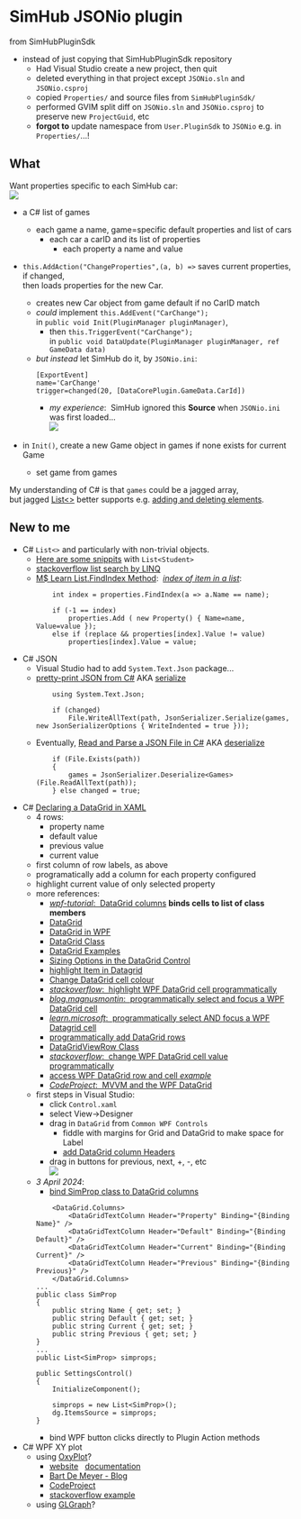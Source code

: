 # SimHub JSONio plugin  
 from SimHubPluginSdk
- instead of just copying that SimHubPluginSdk repository
    - Had Visual Studio create a new project, then quit
    - deleted everything in that project except `JSONio.sln` and `JSONio.csproj`
    - copied `Properties/` and source files from `SimHubPluginSdk/`
    - performed GVIM split diff on `JSONio.sln` and `JSONio.csproj`
		to preserve new `ProjectGuid`, etc
	- **forgot to** update namespace from `User.PluginSdk` to `JSONio` e.g. in `Properties/`...!
## What
Want properties specific to each SimHub car:  
![](Documentation/properties.png)
- a C# list of games
	- each game a name, game=specific default properties and list of cars
		- each car a carID and its list of properties
			- each property a name and value
- `this.AddAction("ChangeProperties",(a, b) =>` saves current properties, if changed,  
	then loads properties for the new Car.
	- creates new Car object from game default if no CarID match
	- *could* implement `this.AddEvent("CarChange");`  
		in `public void Init(PluginManager pluginManager)`,  
		- then `this.TriggerEvent("CarChange");`  
			in `public void DataUpdate(PluginManager pluginManager, ref GameData data)`
	- *but instead* let SimHub do it, by `JSONio.ini`:
		```
		[ExportEvent]
		name='CarChange'
		trigger=changed(20, [DataCorePlugin.GameData.CarId]) 
		```
		- *my experience*:&nbsp; SimHub ignored this **Source** when `JSONio.ini` was first loaded...  
![](Documentation/mapping.png)  

- in `Init()`, create a new Game object in games if none exists for current Game
	- set game from games

My understanding of C# is that `games` could be a jagged array,  
but jagged [List<>](https://learn.microsoft.com/en-us/dotnet/api/system.collections.generic.list-1) better supports
e.g. [adding and deleting elements](https://csharp-station.com/c-arrays-vs-lists/).

## New to me
- C# `List<>` and particularly with non-trivial objects.
	- [Here are some snippits](https://www.tutorialsteacher.com/csharp/csharp-list) with `List<Student>`
	- [stackoverflow list search by LINQ](https://stackoverflow.com/questions/1175645/find-an-item-in-a-list-by-linq)
	- [M$ Learn List<T>.FindIndex Method](https://learn.microsoft.com/en-us/dotnet/api/system.collections.generic.list-1.findindex):&nbsp;
		[*index of item in a list*](https://stackoverflow.com/questions/17995706/how-can-i-get-the-index-of-an-item-in-a-list-in-a-single-step):  
		```
			int index = properties.FindIndex(a => a.Name == name);

            if (-1 == index)
                properties.Add ( new Property() { Name=name, Value=value });
            else if (replace && properties[index].Value != value)
                properties[index].Value = value;
		```
- C# JSON
	- Visual Studio had to add `System.Text.Json` package...  
	- [pretty-print JSON from C#](https://learn.microsoft.com/en-us/dotnet/api/system.text.json.jsonserializeroptions.writeindented)  AKA
		[serialize](https://learn.microsoft.com/en-us/dotnet/standard/serialization/system-text-json/how-to)  
		```
			using System.Text.Json;

			if (changed)
                File.WriteAllText(path, JsonSerializer.Serialize(games, new JsonSerializerOptions { WriteIndented = true }));
		```
	- Eventually, [Read and Parse a JSON File in C#](https://code-maze.com/csharp-read-and-process-json-file/) AKA
	 [deserialize](https://learn.microsoft.com/en-us/dotnet/standard/serialization/system-text-json/deserialization)  
		```
			if (File.Exists(path))  
            {  
                games = JsonSerializer.Deserialize<Games>(File.ReadAllText(path));  
            } else changed = true;  
		```
- C# [Declaring a DataGrid in XAML](https://blog.udemy.com/wpf-datagrid/)
	- 4 rows:
		- property name
		- default value
		- previous value
		- current value
	- first column of row labels, as above
    - programatically add a column for each property configured
	- highlight current value of only selected property
	- more references:
		- [*wpf-tutorial*:&nbsp; DataGrid columns](https://wpf-tutorial.com/datagrid-control/custom-columns/) **binds cells to list of class members**
		- [DataGrid](https://learn.microsoft.com/en-us/dotnet/desktop/wpf/controls/datagrid?view=netframeworkdesktop-4.8)
		- [DataGrid in WPF](https://www.c-sharpcorner.com/uploadfile/mahesh/datagrid-in-wpf/)
		- [DataGrid Class](https://learn.microsoft.com/en-us/dotnet/api/system.windows.controls.datagrid?view=windowsdesktop-8.0)
		- [DataGrid Examples](https://www.dotnetperls.com/datagrid-wpf)
		- [Sizing Options in the DataGrid Control](https://learn.microsoft.com/en-us/dotnet/desktop/wpf/controls/sizing-options-in-the-datagrid-control?view=netframeworkdesktop-4.8)
		- [highlight Item in Datagrid](https://stackoverflow.com/questions/15467553/proper-datagrid-search-from-textbox-in-wpf-using-mvvm)
		- [Change DataGrid cell colour](https://stackoverflow.com/questions/5549617/change-datagrid-cell-colour-based-on-values)
		- [*stackoverflow*:&nbsp; highlight WPF DataGrid cell programmatically](https://stackoverflow.com/questions/3836191/how-to-select-a-row-or-a-cell-in-wpf-datagrid-programmatically)
		- [*blog.magnusmontin*:&nbsp; programmatically select and focus a WPF DataGrid cell](https://blog.magnusmontin.net/2013/11/08/how-to-programmatically-select-and-focus-a-row-or-cell-in-a-datagrid-in-wpf/)
		- [*learn.microsoft*:&nbsp; programmatically select AND focus a WPF Datagrid cell](https://learn.microsoft.com/en-us/archive/msdn-technet-forums/89df8b8f-29b8-4915-b2b6-e153e05f9ca9)
		- [programmatically add DataGrid rows](https://stackoverflow.com/questions/10063770/how-to-add-a-new-row-to-datagridview-programmatically)
		- [DataGridViewRow Class](https://learn.microsoft.com/en-us/dotnet/api/system.windows.forms.datagridviewrow?view=windowsdesktop-8.0)
		- [*stackoverflow*:&nbsp; change WPF DataGrid cell value programmatically](https://stackoverflow.com/questions/12164079/change-datagrid-cell-value-programmatically-in-wpf)
		- [access WPF DataGrid row and cell *example*](https://techiethings.blogspot.com/2010/05/get-wpf-datagrid-row-and-cell.html)
		- [*CodeProject*:&nbsp; MVVM and the WPF DataGrid](https://www.codeproject.com/articles/42548/mvvm-and-the-wpf-datagrid)
	- first steps in Visual Studio:
		- click `Control.xaml`
		- select View->Designer
		- drag in `DataGrid` from `Common WPF Controls`
			- fiddle with margins for Grid and DataGrid to make space for Label
			- [add DataGrid column Headers](https://learn.microsoft.com/en-us/dotnet/desktop/wpf/controls/how-to-add-row-details-to-a-datagrid-control?view=netframeworkdesktop-4.8)
		- drag in buttons for previous, next, +, -, etc  
			![](Documentation/DataGrid.png)
	- *3 April 2024*:  
		- [bind SimProp class to DataGrid columns](https://wpf-tutorial.com/datagrid-control/custom-columns/)
		```
			<DataGrid.Columns>
                <DataGridTextColumn Header="Property" Binding="{Binding Name}" />
                <DataGridTextColumn Header="Default" Binding="{Binding Default}" />
                <DataGridTextColumn Header="Current" Binding="{Binding Current}" />
                <DataGridTextColumn Header="Previous" Binding="{Binding Previous}" />
            </DataGrid.Columns>
		...
		public class SimProp
	    {
    	    public string Name { get; set; }
	        public string Default { get; set; }
        	public string Current { get; set; }
    	    public string Previous { get; set; }
	    }
		...
		public List<SimProp> simprops;

		public SettingsControl()
        {
            InitializeComponent();

            simprops = new List<SimProp>();
            dg.ItemsSource = simprops;
        }
		```
		- bind WPF button clicks directly to Plugin Action methods
- C# WPF XY plot
	- using [OxyPlot](https://github.com/oxyplot/oxyplot)?
		- [website](https://oxyplot.github.io/) &nbsp; [documentation](https://oxyplot.readthedocs.io/en/latest/)
		- [Bart De Meyer - Blog](https://blog.bartdemeyer.be/2013/03/creating-graphs-in-wpf-using-oxyplot/)
		- [CodeProject](https://www.codeproject.com/Articles/1164395/Wpf-application-with-real-time-data-in-OxyPlot-cha)
		- [stackoverflow example](https://stackoverflow.com/questions/44697701/create-an-oxyplot-in-wpf)
	- using [GLGraph](https://github.com/varon/GLGraph)?

